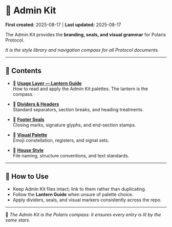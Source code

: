 # 🧶 Admin Kit

**First created:** 2025-08-17 | **Last updated:** 2025-08-17  

The Admin Kit provides the **branding, seals, and visual grammar** for Polaris Protocol.

*It is the style library and navigation compass for all Protocol documents.*

---

## 📑 Contents

- 🏮 [**Usage Layer — Lantern Guide**](🏮_usage_guide.md)  
  How to read and apply the Admin Kit palettes. The lantern is the compass.  

- 🎏 [**Dividers & Headers**](🎏_dividers_and_headers.md)  
  Standard separators, section breaks, and heading treatments.  

- 🐾 [**Footer Seals**](🐾_footer_seals.md)  
  Closing marks, signature glyphs, and end-section stamps.  

- 🧿 [**Visual Palette**](🧿_visual_palette.md)  
  Emoji constellation, registers, and signal sets.  

- 🔮 [**House Style**](🔮_house_style.md)  
  File naming, structure conventions, and text standards.  

---

## 🔖 How to Use

- Keep Admin Kit files intact; link to them rather than duplicating.  
- Follow the **Lantern Guide** when unsure of palette choice.  
- Apply dividers, seals, and visual markers consistently across the repo.  

---

📌 *The Admin Kit is the Polaris compass: it ensures every entry is lit by the same stars.*
